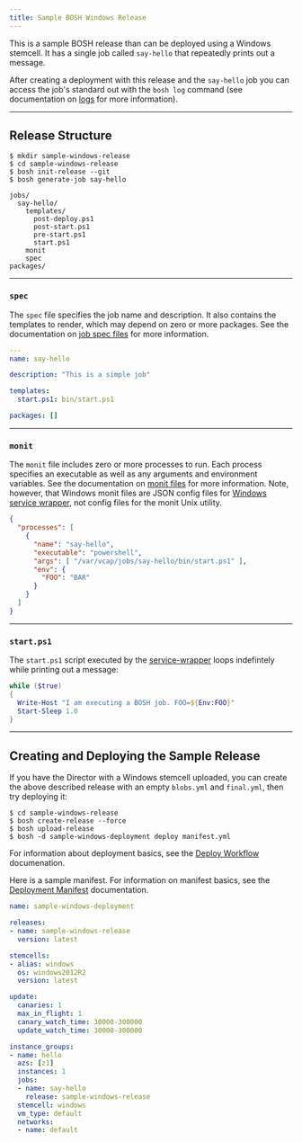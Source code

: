 ```yaml
---
title: Sample BOSH Windows Release
---
```


This is a sample BOSH release than can be deployed using a Windows stemcell. It has a single job called `say-hello` that repeatedly prints out a message.

After creating a deployment with this release and the `say-hello` job you can access the job's standard out with the `bosh log` command (see documentation on [logs](job-logs.html) for more information).

---
## <a id="release-structure"></a> Release Structure

```shell
$ mkdir sample-windows-release
$ cd sample-windows-release
$ bosh init-release --git
$ bosh generate-job say-hello
```

```
jobs/
  say-hello/
    templates/
      post-deploy.ps1
      post-start.ps1
      pre-start.ps1
      start.ps1
    monit
    spec
packages/
```

---
### <a id="say-hello-spec"></a> `spec`

The `spec` file specifies the job name and description. It also contains the templates to render, which may depend on zero or more packages. See the documentation on [job spec files](jobs.html#spec) for more information.

```yaml
---
name: say-hello

description: "This is a simple job"

templates:
  start.ps1: bin/start.ps1

packages: []
```

---
### <a id="say-hello-monit"></a> `monit`

The `monit` file includes zero or more processes to run. Each process specifies an executable as well as any arguments and environment variables. See the documentation on [monit files](jobs.html#monit) for more information. Note, however, that Windows monit files are JSON config files for [Windows service wrapper](https://github.com/kohsuke/winsw), not config files for the monit Unix utility.

```json
{
  "processes": [
    {
      "name": "say-hello",
      "executable": "powershell",
      "args": [ "/var/vcap/jobs/say-hello/bin/start.ps1" ],
      "env": {
        "FOO": "BAR"
      }
    }
  ]
}
```

---
### <a id="start-ps1"></a> `start.ps1`

The `start.ps1` script executed by the [service-wrapper](https://github.com/kohsuke/winsw) loops indefintely while printing out a message:

```powershell
while ($true)
{
  Write-Host "I am executing a BOSH job. FOO=${Env:FOO}"
  Start-Sleep 1.0
}
```

---
## <a id='deploying'></a> Creating and Deploying the Sample Release

If you have the Director with a Windows stemcell uploaded, you can create the above described release with an empty `blobs.yml` and `final.yml`, then try deploying it:

```shell
$ cd sample-windows-release
$ bosh create-release --force
$ bosh upload-release
$ bosh -d sample-windows-deployment deploy manifest.yml
```

For information about deployment basics, see the [Deploy Workflow](basic-workflow.html) documenation.

Here is a sample manifest. For information on manifest basics, see the [Deployment Manifest](deployment-manifest.html) documentation.

```yaml
name: sample-windows-deployment

releases:
- name: sample-windows-release
  version: latest

stemcells:
- alias: windows
  os: windows2012R2
  version: latest

update:
  canaries: 1
  max_in_flight: 1
  canary_watch_time: 30000-300000
  update_watch_time: 30000-300000

instance_groups:
- name: hello
  azs: [z1]
  instances: 1
  jobs:
  - name: say-hello
    release: sample-windows-release
  stemcell: windows
  vm_type: default
  networks:
  - name: default
```
